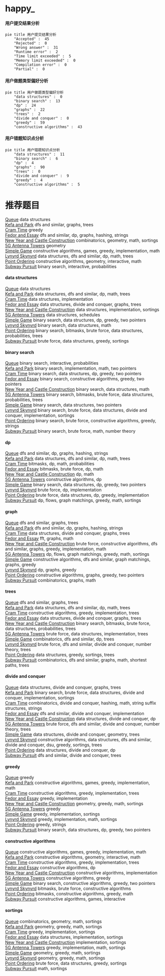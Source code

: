 # happy_
<!-- tabs:start -->
#### **用户提交结果分析**

```mermaid
pie title 用户提交结果分析
    "Accepted" :  45
    "Rejected" :  0
    "Wrong answer" :  31
    "Runtime error" :  2
    "Time limit exceeded" :  5
    "Memory limit exceeded" :  0
    "Compilation error" :  0
    "Partial" :  0
```
#### **用户做题类型偏好分析**

```mermaid
pie title 用户做题类型偏好分析
    "data structures" :  0
    "binary search" :  13
    "dp" :  24
    "graphs" :  22
    "trees" :  2
    "divide and conquer" :  0
    "greedy" :  59
    "constructive algorithms" :  43
```
#### **用户错题知识点分析**

```mermaid
pie title 用户错题知识点分析
    "data structures" :  11
    "binary search" :  6
    "dp" :  4
    "graphs" :  90
    "trees" :  0
    "divide and conquer" :  9
    "greedy" :  4
    "constructive algorithms" :  5
```
<!-- tabs:end -->
# 推荐题目
[Queue](http://codeforces.com/problemset/problem/38/G)		data structures		  
[Kefa and Park](http://codeforces.com/problemset/problem/580/C)		dfs and similar,
                        graphs,
                        trees		  
[Cram Time](https://codeforces.com/contest/1071/problem/A)		greedy		  
[Fedor and Essay](http://codeforces.com/problemset/problem/467/D)		dfs and similar,
                        dp,
                        graphs,
                        hashing,
                        strings		  
[New Year and Castle Construction](http://codeforces.com/problemset/problem/1284/E)		combinatorics,
                        geometry,
                        math,
                        sortings		  
[5G Antenna Towers](http://codeforces.com/problemset/problem/1423/E)		geometry		  
[Simple Game](http://codeforces.com/problemset/problem/570/B)		constructive algorithms,
                        games,
                        greedy,
                        implementation,
                        math		  
[Lynyrd Skynyrd](https://codeforces.com/contest/1143/problem/E)		data structures,
                        dfs and similar,
                        dp,
                        math,
                        trees		  
[Point Ordering](http://codeforces.com/problemset/problem/1254/C)		constructive algorithms,
                        geometry,
                        interactive,
                        math		  
[Subway Pursuit](https://codeforces.com/contest/1040/problem/D)		binary search,
                        interactive,
                        probabilities		  
<!-- tabs:start -->
#### **data structures**
[Queue](http://codeforces.com/problemset/problem/38/G)		data structures		  
[Kefa and Park](https://codeforces.com/contest/1143/problem/E)		data structures,
                        dfs and similar,
                        dp,
                        math,
                        trees		  
[Cram Time](https://codeforces.com/contest/462/problem/E)		data structures,
                        implementation		  
[Fedor and Essay](http://codeforces.com/problemset/problem/1336/F)		data structures,
                        divide and conquer,
                        graphs,
                        trees		  
[New Year and Castle Construction](https://codeforces.com/contest/831/problem/E)		data structures,
                        implementation,
                        sortings		  
[5G Antenna Towers](http://codeforces.com/problemset/problem/380/C)		data structures,
                        schedules		  
[Simple Game](http://codeforces.com/problemset/problem/1492/C)		binary search,
                        data structures,
                        dp,
                        greedy,
                        two pointers		  
[Lynyrd Skynyrd](http://codeforces.com/problemset/problem/1490/G)		binary search,
                        data structures,
                        math		  
[Point Ordering](http://codeforces.com/problemset/problem/1479/D)		binary search,
                        bitmasks,
                        brute force,
                        data structures,
                        probabilities,
                        trees		  
[Subway Pursuit](http://codeforces.com/problemset/problem/1497/A)		brute force,
                        data structures,
                        greedy,
                        sortings		  
#### **binary search**
[Queue](https://codeforces.com/contest/1040/problem/D)		binary search,
                        interactive,
                        probabilities		  
[Kefa and Park](http://codeforces.com/problemset/problem/1355/C)		binary search,
                        implementation,
                        math,
                        two pointers		  
[Cram Time](http://codeforces.com/problemset/problem/1492/C)		binary search,
                        data structures,
                        dp,
                        greedy,
                        two pointers		  
[Fedor and Essay](http://codeforces.com/problemset/problem/1463/D)		binary search,
                        constructive algorithms,
                        greedy,
                        two pointers		  
[New Year and Castle Construction](http://codeforces.com/problemset/problem/1490/G)		binary search,
                        data structures,
                        math		  
[5G Antenna Towers](http://codeforces.com/problemset/problem/1479/D)		binary search,
                        bitmasks,
                        brute force,
                        data structures,
                        probabilities,
                        trees		  
[Simple Game](http://codeforces.com/problemset/problem/1436/E)		binary search,
                        data structures,
                        two pointers		  
[Lynyrd Skynyrd](http://codeforces.com/problemset/problem/1461/D)		binary search,
                        brute force,
                        data structures,
                        divide and conquer,
                        implementation,
                        sortings		  
[Point Ordering](http://codeforces.com/problemset/problem/1493/C)		binary search,
                        brute force,
                        constructive algorithms,
                        greedy,
                        strings		  
[Subway Pursuit](http://codeforces.com/problemset/problem/1487/D)		binary search,
                        brute force,
                        math,
                        number theory		  
#### **dp**
[Queue](http://codeforces.com/problemset/problem/467/D)		dfs and similar,
                        dp,
                        graphs,
                        hashing,
                        strings		  
[Kefa and Park](https://codeforces.com/contest/1143/problem/E)		data structures,
                        dfs and similar,
                        dp,
                        math,
                        trees		  
[Cram Time](http://codeforces.com/problemset/problem/441/E)		bitmasks,
                        dp,
                        math,
                        probabilities		  
[Fedor and Essay](http://codeforces.com/problemset/problem/510/D)		bitmasks,
                        brute force,
                        dp,
                        math		  
[New Year and Castle Construction](http://codeforces.com/problemset/problem/1158/F)		dp,
                        math		  
[5G Antenna Towers](http://codeforces.com/problemset/problem/353/D)		constructive algorithms,
                        dp		  
[Simple Game](http://codeforces.com/problemset/problem/1492/C)		binary search,
                        data structures,
                        dp,
                        greedy,
                        two pointers		  
[Lynyrd Skynyrd](https://codeforces.com/contest/1457/problem/C)		brute force,
                        dp,
                        implementation		  
[Point Ordering](http://codeforces.com/problemset/problem/1491/C)		brute force,
                        data structures,
                        dp,
                        greedy,
                        implementation		  
[Subway Pursuit](http://codeforces.com/problemset/problem/1437/C)		dp,
                        flows,
                        graph matchings,
                        greedy,
                        math,
                        sortings		  
#### **graph**
[Queue](http://codeforces.com/problemset/problem/580/C)		dfs and similar,
                        graphs,
                        trees		  
[Kefa and Park](http://codeforces.com/problemset/problem/467/D)		dfs and similar,
                        dp,
                        graphs,
                        hashing,
                        strings		  
[Cram Time](http://codeforces.com/problemset/problem/1336/F)		data structures,
                        divide and conquer,
                        graphs,
                        trees		  
[Fedor and Essay](http://codeforces.com/problemset/problem/1392/I)		fft,
                        graphs,
                        math		  
[New Year and Castle Construction](http://codeforces.com/problemset/problem/1487/C)		brute force,
                        constructive algorithms,
                        dfs and similar,
                        graphs,
                        greedy,
                        implementation,
                        math		  
[5G Antenna Towers](http://codeforces.com/problemset/problem/1437/C)		dp,
                        flows,
                        graph matchings,
                        greedy,
                        math,
                        sortings		  
[Simple Game](http://codeforces.com/problemset/problem/1470/D)		constructive algorithms,
                        dfs and similar,
                        graph matchings,
                        graphs,
                        greedy		  
[Lynyrd Skynyrd](http://codeforces.com/problemset/problem/1476/C)		dp,
                        graphs,
                        greedy		  
[Point Ordering](http://codeforces.com/problemset/problem/1304/D)		constructive algorithms,
                        graphs,
                        greedy,
                        two pointers		  
[Subway Pursuit](http://codeforces.com/problemset/problem/1475/C)		combinatorics,
                        graphs,
                        math		  
#### **trees**
[Queue](http://codeforces.com/problemset/problem/580/C)		dfs and similar,
                        graphs,
                        trees		  
[Kefa and Park](https://codeforces.com/contest/1143/problem/E)		data structures,
                        dfs and similar,
                        dp,
                        math,
                        trees		  
[Cram Time](https://codeforces.com/contest/828/problem/D)		constructive algorithms,
                        greedy,
                        implementation,
                        trees		  
[Fedor and Essay](http://codeforces.com/problemset/problem/1336/F)		data structures,
                        divide and conquer,
                        graphs,
                        trees		  
[New Year and Castle Construction](http://codeforces.com/problemset/problem/1479/D)		binary search,
                        bitmasks,
                        brute force,
                        data structures,
                        probabilities,
                        trees		  
[5G Antenna Towers](http://codeforces.com/problemset/problem/1511/C)		brute force,
                        data structures,
                        implementation,
                        trees		  
[Simple Game](http://codeforces.com/problemset/problem/1499/F)		combinatorics,
                        dfs and similar,
                        dp,
                        trees		  
[Lynyrd Skynyrd](http://codeforces.com/problemset/problem/1491/E)		brute force,
                        dfs and similar,
                        divide and conquer,
                        number theory,
                        trees		  
[Point Ordering](http://codeforces.com/problemset/problem/1466/D)		data structures,
                        greedy,
                        sortings,
                        trees		  
[Subway Pursuit](http://codeforces.com/problemset/problem/1495/D)		combinatorics,
                        dfs and similar,
                        graphs,
                        math,
                        shortest paths,
                        trees		  
#### **divide and conquer**
[Queue](http://codeforces.com/problemset/problem/1336/F)		data structures,
                        divide and conquer,
                        graphs,
                        trees		  
[Kefa and Park](http://codeforces.com/problemset/problem/1461/D)		binary search,
                        brute force,
                        data structures,
                        divide and conquer,
                        implementation,
                        sortings		  
[Cram Time](http://codeforces.com/problemset/problem/1466/G)		combinatorics,
                        divide and conquer,
                        hashing,
                        math,
                        string suffix structures,
                        strings		  
[Fedor and Essay](http://codeforces.com/problemset/problem/1490/D)		dfs and similar,
                        divide and conquer,
                        implementation		  
[New Year and Castle Construction](https://codeforces.com/contest/1483/problem/C)		data structures,
                        divide and conquer,
                        dp		  
[5G Antenna Towers](http://codeforces.com/problemset/problem/1491/E)		brute force,
                        dfs and similar,
                        divide and conquer,
                        number theory,
                        trees		  
[Simple Game](http://codeforces.com/problemset/problem/1303/G)		data structures,
                        divide and conquer,
                        geometry,
                        trees		  
[Lynyrd Skynyrd](http://codeforces.com/problemset/problem/1494/D)		constructive algorithms,
                        data structures,
                        dfs and similar,
                        divide and conquer,
                        dsu,
                        greedy,
                        sortings,
                        trees		  
[Point Ordering](http://codeforces.com/problemset/problem/1482/E)		data structures,
                        divide and conquer,
                        dp		  
[Subway Pursuit](http://codeforces.com/problemset/problem/566/C)		dfs and similar,
                        divide and conquer,
                        trees		  
#### **greedy**
[Queue](https://codeforces.com/contest/1071/problem/A)		greedy		  
[Kefa and Park](http://codeforces.com/problemset/problem/570/B)		constructive algorithms,
                        games,
                        greedy,
                        implementation,
                        math		  
[Cram Time](https://codeforces.com/contest/828/problem/D)		constructive algorithms,
                        greedy,
                        implementation,
                        trees		  
[Fedor and Essay](http://codeforces.com/problemset/problem/1084/B)		greedy,
                        implementation		  
[New Year and Castle Construction](https://codeforces.com/contest/1496/problem/C)		geometry,
                        greedy,
                        math,
                        sortings		  
[5G Antenna Towers](http://codeforces.com/problemset/problem/522/C)		greedy		  
[Simple Game](http://codeforces.com/problemset/problem/1216/B)		greedy,
                        implementation,
                        sortings		  
[Lynyrd Skynyrd](https://codeforces.com/contest/1362/problem/E)		greedy,
                        implementation,
                        math,
                        sortings		  
[Point Ordering](http://codeforces.com/problemset/problem/1397/A)		greedy,
                        strings		  
[Subway Pursuit](http://codeforces.com/problemset/problem/1492/C)		binary search,
                        data structures,
                        dp,
                        greedy,
                        two pointers		  
#### **constructive algorithms**
[Queue](http://codeforces.com/problemset/problem/570/B)		constructive algorithms,
                        games,
                        greedy,
                        implementation,
                        math		  
[Kefa and Park](http://codeforces.com/problemset/problem/1254/C)		constructive algorithms,
                        geometry,
                        interactive,
                        math		  
[Cram Time](https://codeforces.com/contest/828/problem/D)		constructive algorithms,
                        greedy,
                        implementation,
                        trees		  
[Fedor and Essay](http://codeforces.com/problemset/problem/353/D)		constructive algorithms,
                        dp		  
[New Year and Castle Construction](http://codeforces.com/problemset/problem/931/B)		constructive algorithms,
                        implementation		  
[5G Antenna Towers](http://codeforces.com/problemset/problem/1493/A)		constructive algorithms,
                        greedy		  
[Simple Game](http://codeforces.com/problemset/problem/1463/D)		binary search,
                        constructive algorithms,
                        greedy,
                        two pointers		  
[Lynyrd Skynyrd](https://codeforces.com/contest/1456/problem/B)		bitmasks,
                        brute force,
                        constructive algorithms		  
[Point Ordering](http://codeforces.com/problemset/problem/1492/D)		bitmasks,
                        constructive algorithms,
                        greedy,
                        math		  
[Subway Pursuit](https://codeforces.com/contest/1504/problem/D)		constructive algorithms,
                        games,
                        interactive		  
#### **sortings**
[Queue](http://codeforces.com/problemset/problem/1284/E)		combinatorics,
                        geometry,
                        math,
                        sortings		  
[Kefa and Park](https://codeforces.com/contest/1496/problem/C)		geometry,
                        greedy,
                        math,
                        sortings		  
[Cram Time](http://codeforces.com/problemset/problem/1216/B)		greedy,
                        implementation,
                        sortings		  
[Fedor and Essay](https://codeforces.com/contest/831/problem/E)		data structures,
                        implementation,
                        sortings		  
[New Year and Castle Construction](http://codeforces.com/problemset/problem/1487/A)		implementation,
                        sortings		  
[5G Antenna Towers](https://codeforces.com/contest/1362/problem/E)		greedy,
                        implementation,
                        math,
                        sortings		  
[Simple Game](https://codeforces.com/contest/1496/problem/C)		geometry,
                        greedy,
                        math,
                        sortings		  
[Lynyrd Skynyrd](http://codeforces.com/problemset/problem/1495/A)		geometry,
                        greedy,
                        math,
                        sortings		  
[Point Ordering](http://codeforces.com/problemset/problem/1497/A)		brute force,
                        data structures,
                        greedy,
                        sortings		  
[Subway Pursuit](http://codeforces.com/problemset/problem/1427/A)		math,
                        sortings		  
<!-- tabs:end -->
